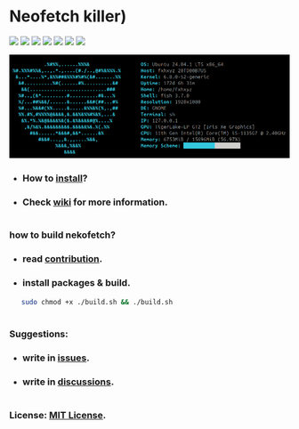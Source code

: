 # Neofetch killer)

![](https://img.shields.io/github/issues/fxhxyz4/nekofetch)
![](https://img.shields.io/github/commit-activity/t/fxhxyz4/nekofetch)
![](https://img.shields.io/github/forks/fxhxyz4/nekofetch)
![](https://img.shields.io/github/languages/top/fxhxyz4/nekofetch)
![](https://img.shields.io/github/downloads/fxhxyz4/nekofetch/total)
![](https://img.shields.io/github/languages/code-size/fxhxyz4/nekofetch)
![](https://img.shields.io/github/license/fxhxyz4/nekofetch)

![image.png](./assets/image.png)

+ ### How to [install](https://github.com/fxhxyz4/nekofetch/wiki/install)?
+ ### Check [wiki](https://github.com/fxhxyz4/nekofetch/wiki) for more information.

#

### how to build nekofetch?
+ ### read [contribution](CONTRIBUTION.md).
+ ### install packages & build.
```bash
   sudo chmod +x ./build.sh && ./build.sh
```

#

### Suggestions:
- ### write in [issues](https://github.com/fxhxyz4/nekofetch/issues).
- ### write in [discussions](https://github.com/fxhxyz4/nekofetch/discussions/).

#

### License: [MIT License](./LICENSE.md).
